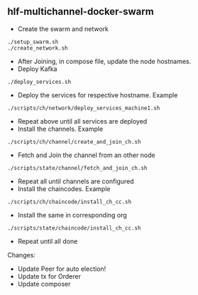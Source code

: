 ## hlf-multichannel-docker-swarm

- Create the swarm and network
```
./setup_swarm.sh
./create_network.sh
```

- After Joining, in compose file, update the node hostnames.
- Deploy Kafka
```
./deploy_services.sh
```
- Deploy the services for respective hostname. Example
```
./scripts/ch/network/deploy_services_machine1.sh
```
- Repeat above until all services are deployed
- Install the channels. Example
```
./scripts/ch/channel/create_and_join_ch.sh
```
- Fetch and Join the channel from an other node
```
./scripts/state/channel/fetch_and_join_ch.sh
```
- Repeat all until channels are configured
- Install the chaincodes. Example
```
./scripts/ch/chaincode/install_ch_cc.sh
```
- Install the same in corresponding org
```
./scripts/state/chaincode/install_ch_cc.sh
```
- Repeat until all done


Changes:
- Update Peer for auto election!
- Update tx for Orderer
- Update composer
